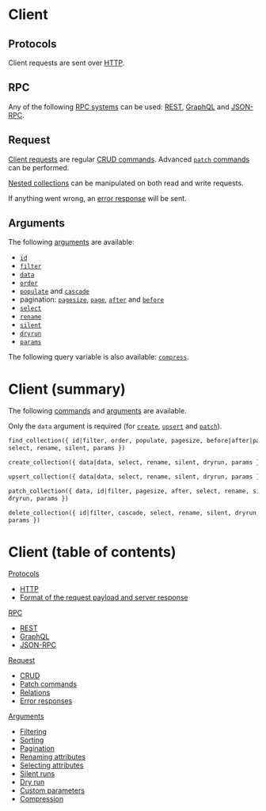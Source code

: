 # Client

## Protocols

Client requests are sent over [HTTP](protocols/README.md).

## RPC

Any of the following [RPC systems](rpc/README.md) can be used:
[REST](rpc/rest.md), [GraphQL](rpc/graphql.md) and [JSON-RPC](rpc/jsonrpc.md).

## Request

[Client requests](request/README.md) are regular
[CRUD commands](request/crud.md).
Advanced [`patch` commands](request/patch.md) can be performed.

[Nested collections](request/relations.md) can be manipulated on both read and
write requests.

If anything went wrong, an [error response](request/error.md#error-responses)
will be sent.

## Arguments

The following [arguments](arguments/README.md) are available:
  - [`id`](arguments/filtering.md#id-argument)
  - [`filter`](arguments/filtering.md)
  - [`data`](request/crud.md#create-command)
  - [`order`](arguments/sorting.md)
  - [`populate`](request/relations.md#populating-nested-collections)
    and [`cascade`](request/relations.md#deleting-nested-collections)
  - pagination: [`pagesize`](arguments/pagination.md#page-size),
    [`page`](arguments/pagination.md#offset-pagination),
    [`after`](arguments/pagination.md#cursor-pagination) and
    [`before`](arguments/pagination.md#backward-iteration)
  - [`select`](arguments/selecting.md)
  - [`rename`](arguments/renaming.md)
  - [`silent`](arguments/silent.md)
  - [`dryrun`](arguments/dryrun.md)
  - [`params`](arguments/params.md)

The following query variable is also available:
[`compress`](arguments/compression.md).

# Client (summary)

The following [commands](request/crud.md) and [arguments](arguments/README.md)
are available.

Only the `data` argument is required (for
[`create`](request/crud.md#create-command),
[`upsert`](request/crud.md#upsert-command) and
[`patch`](request/crud.md#patch-command)).

```graphql
find_collection({ id|filter, order, populate, pagesize, before|after|page,
select, rename, silent, params })
```

```graphql
create_collection({ data|data, select, rename, silent, dryrun, params })
```

```graphql
upsert_collection({ data|data, select, rename, silent, dryrun, params })
```

```graphql
patch_collection({ data, id|filter, pagesize, after, select, rename, silent,
dryrun, params })
```

```graphql
delete_collection({ id|filter, cascade, select, rename, silent, dryrun,
params })
```

# Client (table of contents)

[Protocols](protocols/README.md)
  - [HTTP](protocols/http.md)
  - [Format of the request payload and server response](protocols/formats.md)

[RPC](rpc/README.md)
  - [REST](rpc/rest.md)
  - [GraphQL](rpc/graphql.md)
  - [JSON-RPC](rpc/jsonrpc.md)

[Request](request/README.md)
  - [CRUD](request/crud.md)
  - [Patch commands](request/patch.md)
  - [Relations](request/relations.md)
  - [Error responses](request/error.md#error-responses)

[Arguments](arguments/README.md)
  - [Filtering](arguments/filtering.md)
  - [Sorting](arguments/sorting.md)
  - [Pagination](arguments/pagination.md)
  - [Renaming attributes](arguments/renaming.md)
  - [Selecting attributes](arguments/selecting.md)
  - [Silent runs](arguments/silent.md)
  - [Dry run](arguments/dryrun.md)
  - [Custom parameters](arguments/params.md)
  - [Compression](arguments/compression.md)
